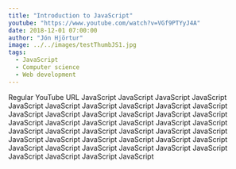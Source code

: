 ```yaml
---
title: "Introduction to JavaScript"
youtube: "https://www.youtube.com/watch?v=VGf9PTYyJ4A"
date: 2018-12-01 07:00:00
author: "Jón Hjörtur"
image: ../../images/testThumbJS1.jpg
tags:
  - JavaScript
  - Computer science
  - Web development
---
```


Regular YouTube URL
JavaScript JavaScript JavaScript JavaScript JavaScript JavaScript JavaScript JavaScript JavaScript JavaScript JavaScript JavaScript JavaScript JavaScript JavaScript JavaScript JavaScript JavaScript JavaScript JavaScript JavaScript JavaScript JavaScript JavaScript JavaScript JavaScript JavaScript JavaScript JavaScript JavaScript JavaScript JavaScript JavaScript JavaScript JavaScript JavaScript JavaScript JavaScript JavaScript JavaScript JavaScript JavaScript JavaScript JavaScript
